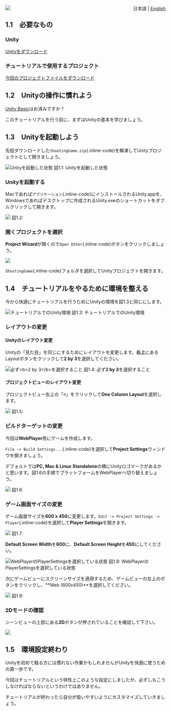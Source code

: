 <div style="float:right">

日本語 | [English](../2d-shooting-game-en/)

</div>

<div class="clear">

</div>

<div class="image">

![](images/intro/imageboard_rgh.jpg)

</div>

<span id="h1-1"></span>1.1　必要なもの
--------------------------------------

### <span id="h1-1-1"></span>Unity

[Unityをダウンロード](//japan.unity3d.com/unity/download/)

### <span id="h1-1-2"></span>チュートリアルで使用するプロジェクト

[今回のプロジェクトファイルをダウンロード](./game/project/ShootingGame.zip)

<span id="h1-2"></span>1.2　Unityの操作に慣れよう
-------------------------------------------------

[Unity Basic](/developer/document/tutorial/basic/)はお済みですか？

このチュートリアルを行う前に、まずはUnityの基本を学びましょう。

<span id="h1-3"></span>1.3　Unityを起動しよう
---------------------------------------------

先程ダウンロードした`ShootingGame.zip`{.inline-code}を解凍してUnityプロジェクトとして開きましょう。

<div class="image">

![Unityを起動した状態](images/intro/open_unity.png)
図1.1: Unityを起動した状態

</div>

### <span id="h1-3-1"></span>Unityを起動する

Macであれば`アプリケーション`{.inline-code}にインストールされるUnity.appを、Windowsであればデスクトップに作成されるUnity.exeのショートカットをダブルクリックして開きます。

<div class="image">

![](images/intro/finder.png)
図1.2:

</div>

### <span id="h1-3-2"></span>開くプロジェクトを選択

**Project
Wizard**が開くので`Open Other`{.inline-code}ボタンをクリックしましょう。

<div class="image">

![](images/intro/open_other.png)

</div>

`ShootingGame`{.inline-code}フォルダを選択してUnityプロジェクトを開きます。

<span id="h1-4"></span>1.4　チュートリアルをやるために環境を整える
------------------------------------------------------------------

今から快適にチュートリアルを行うためにUnityの環境を図1.3と同じにします。

<div class="image">

![チュートリアルでのUnity環境](images/intro/setup_unity.png)
図1.3: チュートリアルでのUnity環境

</div>

### <span id="h1-4-1"></span>レイアウトの変更

#### <span id="h1-4-1-1"></span>Unityのレイアウト変更

Unityの「見た目」を同じにするためにレイアウトを変更します。**右上**にあるLayoutボタンをクリックして**2
by 3**を選択してください。

<div class="image">

![必ず\<b\>2 by 3\</b\>を選択すること](images/intro/change_layout.png)
図1.4: 必ず**2 by 3**を選択すること

</div>

#### <span id="h1-4-1-2"></span>プロジェクトビューのレイアウト変更

プロジェクトビュー右上の「**≡**」をクリックして**One Column
Layout**を選択します。

<div class="image">

![](images/intro/change_column_layout.png)
図1.5:

</div>

### <span id="h1-4-2"></span>ビルドターゲットの変更

今回は**WebPlayer**用にゲームを作成します。

`File -> Build Settings...`{.inline-code}を選択して**Project
Settings**ウィンドウを開きましょう。

デフォルトでは**PC, Mac & Linux
Standalone**の横にUnityロゴマークがあるかと思います。図1.6の手順でプラットフォームをWebPlayerへ切り替えましょう。

<div class="image">

![](images/intro/build_settings.png)
図1.6:

</div>

### <span id="h1-4-3"></span>ゲーム画面サイズの変更

ゲーム画面サイズを**600 x
450**に変更します。`Edit -> Project Settings -> Player`{.inline-code}を選択して**Player
Settings**を開きます。

<div class="image">

![](images/intro/edit_project_settings_player.png)
図1.7:

</div>

**Default Screen Width**を**600**に、**Default Screen
Height**を**450**にしてください。

<div class="image">

![WebPlayerのPlayerSettingsを選択している状態](images/intro/screen_size.png)
図1.8: WebPlayerのPlayerSettingsを選択している状態

</div>

次にゲームビューにスクリーンサイズを適用するため、ゲームビューの左上のボタンをクリックし、**Web
(600x450)**を選択してください。

<div class="image">

![](images/intro/selected_screen_size.png)
図1.9:

</div>

### <span id="h1-4-4"></span>2Dモードの確認

シーンビューの上部にある**2D**ボタンが押されていることを確認して下さい。

<div class="image">

![](images/intro/2D_mode.png)

</div>

<span id="h1-5"></span>1.5　環境設定終わり
------------------------------------------

Unityを初めて触る方には慣れない作業かもしれませんがUnityを快適に使うための第一歩です。

今回はチュートリアルという特性上このような設定にしましたが、必ずしもこうしなければならないというわけではありません。

チュートリアルが終わったら自分が扱いやすいようにカスタマイズしていきましょう。
